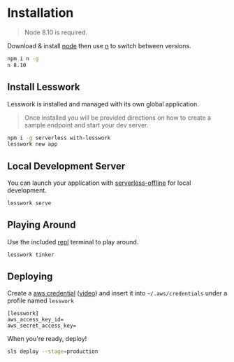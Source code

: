 # Installation

> Node 8.10 is required. 

Download & install [node](https://nodejs.org/en/download/) then use [n](https://www.npmjs.com/package/n) to switch between versions.
```bash
npm i n -g
n 8.10
```


## Install Lesswork
Lesswork is installed and managed with its own global application.

> Once installed you will be provided directions on how to create a sample endpoint and start your dev server. 

```bash
npm i -g serverless with-lesswork
lesswork new app
```

## Local Development Server
You can launch your application with [serverless-offline](https://www.npmjs.com/package/serverless-offline) for local development.

```js 
lesswork serve
```

## Playing Around
Use the included [repl](https://nodejs.org/api/repl.html) terminal to play around.

```js
lesswork tinker
```

## Deploying
Create a [aws credential](https://serverless.com/framework/docs/providers/aws/guide/credentials/) ([video](https://www.youtube.com/watch?v=bFHmgqbAh4M)) and insert it into `~/.aws/credentials` under a profile named `lesswork`
```text
[lesswork]
aws_access_key_id=
aws_secret_access_key=
```

When you're ready, deploy! 
```bash 
sls deploy --stage=production
```